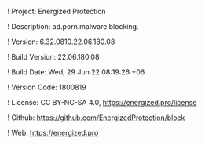 ! Project: Energized Protection

! Description: ad.porn.malware blocking.

! Version: 6.32.0810.22.06.180.08

! Build Version: 22.06.180.08

! Build Date: Wed, 29 Jun 22 08:19:26 +06

! Version Code: 1800819

! License: CC BY-NC-SA 4.0, https://energized.pro/license

! Github: https://github.com/EnergizedProtection/block

! Web: https://energized.pro
